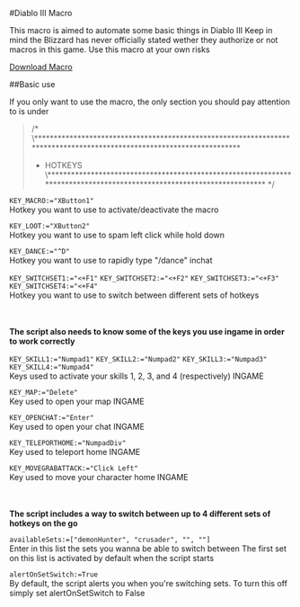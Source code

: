 #Diablo III Macro

This macro is aimed to automate some basic things in Diablo III
Keep in mind the Blizzard has never officially stated wether they authorize or not macros in this game. Use this macro at your own risks

[Download Macro](https://minhaskamal.github.io/DownGit/#/home?url=https://github.com/BabbleBot/AutoHotkey-DiabloIII/blob/master/Diablo_III.ahk)

##Basic use

If you only want to use the macro, the only section you should pay attention to is under

>/*
> \\**********************************************************************************************************************
> * HOTKEYS
> \\**********************************************************************************************************************
> */

```KEY_MACRO:="XButton1"```<br/>
Hotkey you want to use to activate/deactivate the macro

```KEY_LOOT:="XButton2"```<br/>
Hotkey you want to use to spam left click while hold down

```KEY_DANCE:="^D"```<br/>
Hotkey you want to use to rapidly type "/dance" inchat

```KEY_SWITCHSET1:="<+F1"```
```KEY_SWITCHSET2:="<+F2"```
```KEY_SWITCHSET3:="<+F3"```
```KEY_SWITCHSET4:="<+F4"```<br/>
Hotkey you want to use to switch between different sets of hotkeys

<br/><br/>
**The script also needs to know some of the keys you use ingame in order to work correctly**

```KEY_SKILL1:="Numpad1"```
```KEY_SKILL2:="Numpad2"```
```KEY_SKILL3:="Numpad3"```
```KEY_SKILL4:="Numpad4"```<br/>
Keys used to activate your skills 1, 2, 3, and 4 (respectively) INGAME

```KEY_MAP:="Delete"```<br/>
Key used to open your map INGAME

```KEY_OPENCHAT:="Enter"```<br/>
Key used to open your chat INGAME

```KEY_TELEPORTHOME:="NumpadDiv"```<br/>
Key used to teleport home INGAME

```KEY_MOVEGRABATTACK:="Click Left"```<br/>
Key used to move your character home INGAME

<br/><br/>
**The script includes a way to switch between up to 4 different sets of hotkeys on the go**

```availableSets:=["demonHunter", "crusader", "", ""]```<br/>
Enter in this list the sets you wanna be able to switch between
The first set on this list is activated by default when the script starts

```alertOnSetSwitch:=True```<br/>
By default, the script alerts you when you're switching sets. To turn this off simply set alertOnSetSwitch to False